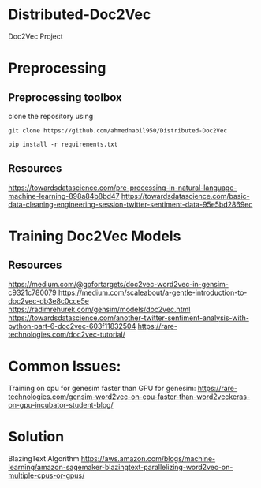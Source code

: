 # Distributed-Doc2Vec
Doc2Vec Project

# Preprocessing

## Preprocessing toolbox
clone the repository using
```
git clone https://github.com/ahmednabil950/Distributed-Doc2Vec
```
```
pip install -r requirements.txt
```
## Resources
https://towardsdatascience.com/pre-processing-in-natural-language-machine-learning-898a84b8bd47
https://towardsdatascience.com/basic-data-cleaning-engineering-session-twitter-sentiment-data-95e5bd2869ec

# Training Doc2Vec Models
## Resources
https://medium.com/@gofortargets/doc2vec-word2vec-in-gensim-c9321c780079
https://medium.com/scaleabout/a-gentle-introduction-to-doc2vec-db3e8c0cce5e
https://radimrehurek.com/gensim/models/doc2vec.html
https://towardsdatascience.com/another-twitter-sentiment-analysis-with-python-part-6-doc2vec-603f11832504
https://rare-technologies.com/doc2vec-tutorial/

# Common Issues:
Training on cpu for genesim faster than GPU for genesim:
https://rare-technologies.com/gensim-word2vec-on-cpu-faster-than-word2veckeras-on-gpu-incubator-student-blog/

# Solution
BlazingText Algorithm
https://aws.amazon.com/blogs/machine-learning/amazon-sagemaker-blazingtext-parallelizing-word2vec-on-multiple-cpus-or-gpus/
